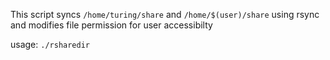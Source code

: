 This script syncs ` /home/turing/share ` and ` /home/$(user)/share ` using rsync and modifies file permission for user accessibilty

usage: ` ./rsharedir `
